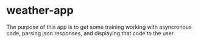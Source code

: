 # weather-app

The purpose of this app is to get some training working with asyncronous code, parsing json responses, and displaying that code to the user.
